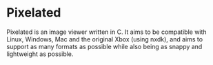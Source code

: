 # Pixelated

Pixelated is an image viewer written in C. It aims
to be compatible with Linux, Windows, Mac and 
the original Xbox (using nxdk), and aims to support
as many formats as possible while also being as snappy
and lightweight as possible.